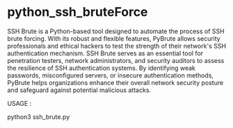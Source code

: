 # python_ssh_bruteForce
SSH Brute is a Python-based tool designed to automate the process of SSH brute forcing. With its robust and flexible features, PyBrute allows security professionals and ethical hackers to test the strength of their network's SSH authentication mechanism.
SSH Brute serves as an essential tool for penetration testers, network administrators, and security auditors to assess the resilience of SSH authentication systems. By identifying weak passwords, misconfigured servers, or insecure authentication methods, PyBrute helps organizations enhance their overall network security posture and safeguard against potential malicious attacks.

USAGE :



python3 ssh_brute.py
